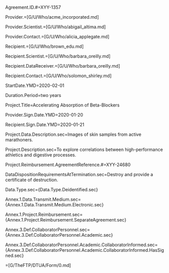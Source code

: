 Agreement.ID.#=XYY-1357

Provider.=[G/U/Who/acme_incorporated.md]

Provider.Scientist.=[G/U/Who/abigail_altima.md]

Provider.Contact.=[G/U/Who/alicia_applegate.md]

Recipient.=[G/U/Who/brown_edu.md]

Recipient.Scientist.=[G/U/Who/barbara_oreilly.md]

Recipient.DataReceiver.=[G/U/Who/barbara_oreilly.md]

Recipient.Contact.=[G/U/Who/solomon_shirley.md]

StartDate.YMD=2020-02-01

Duration.Period=two years

Project.Title=Accelerating Absorption of Beta-Blockers

Provider.Sign.Date.YMD=2020-01-20

Recipient.Sign.Date.YMD=2020-01-21

Project.Data.Description.sec=Images of skin samples from active marathoners.

Project.Description.sec=To explore correlations between high-performance athletics and digestive processes. 

Project.Reimbursement.AgreementReference.#=XYY-24680

DataDispositionRequirementsAtTermination.sec=Destroy and provide a certificate of destruction.

Data.Type.sec={Data.Type.Deidentified.sec}

Annex.1.Data.Transmit.Medium.sec={Annex.1.Data.Transmit.Medium.Electronic.sec}

Annex.1.Project.Reimbursement.sec={Annex.1.Project.Reimbursement.SeparateAgreement.sec}

Annex.3.Def.CollaboratorPersonnel.sec={Annex.3.Def.CollaboratorPersonnel.Academic.sec}

Annex.3.Def.CollaboratorPersonnel.Academic.CollaboratorInformed.sec={Annex.3.Def.CollaboratorPersonnel.Academic.CollaboratorInformed.HasSigned.sec}

=[G/TheFTP/DTUA/Form/0.md]